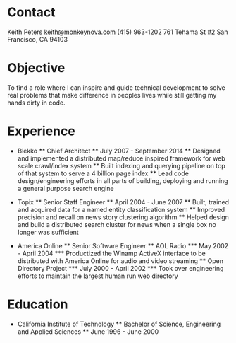 Contact
=======

Keith Peters
keith@monkeynova.com
(415) 963-1202
761 Tehama St #2
San Francisco, CA 94103

Objective
=========

To find a role where I can inspire and guide technical development to solve real problems that make difference in peoples
lives while still getting my hands dirty in code.

Experience
==========

* Blekko
** Chief Architect
** July 2007 - September 2014
** Designed and implemented a distributed map/reduce inspired framework for web scale crawl/index system
** Built indexing and querying pipeline on top of that system to serve a 4 billion page index
** Lead code design/engineering efforts in all parts of building, deploying and running a general purpose search engine

* Topix
** Senior Staff Engineer
** April 2004 - June 2007
** Built, trained and acquired data for a named entity classification system
** Improved precision and recall on news story clustering algorithm
** Helped design and build a distributed search cluster for news when a single box no longer was sufficient

* America Online
** Senior Software Engineer
** AOL Radio
*** May 2002 - April 2004
*** Productized the Winamp ActiveX interface to be distributed with America Online for audio and video streaming
** Open Directory Project
*** July 2000 - April 2002
*** Took over engineering efforts to maintain the largest human run web directory


Education
=========

* California Institute of Technology 
** Bachelor of Science, Engineering and Applied Sciences
** June 1996 - June 2000
